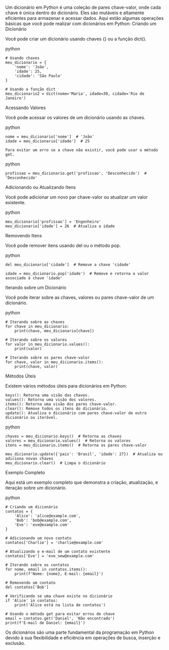 Um dicionário em Python é uma coleção de pares chave-valor, onde cada chave é única dentro do dicionário. Eles são mutáveis e altamente eficientes para armazenar e acessar dados. Aqui estão algumas operações básicas que você pode realizar com dicionários em Python:
Criando um Dicionário

Você pode criar um dicionário usando chaves {} ou a função dict().

python

    # Usando chaves
    meu_dicionario = {
        'nome': 'João',
        'idade': 25,
        'cidade': 'São Paulo'
    }

    # Usando a função dict
    meu_dicionario2 = dict(nome='Maria', idade=30, cidade='Rio de Janeiro')

Acessando Valores

Você pode acessar os valores de um dicionário usando as chaves.

python

    nome = meu_dicionario['nome']  # 'João'
    idade = meu_dicionario['idade']  # 25

    Para evitar um erro se a chave não existir, você pode usar o método get.

python

    profissao = meu_dicionario.get('profissao', 'Desconhecido')  # 'Desconhecido'

Adicionando ou Atualizando Itens

Você pode adicionar um novo par chave-valor ou atualizar um valor existente.

python

    meu_dicionario['profissao'] = 'Engenheiro'
    meu_dicionario['idade'] = 26  # Atualiza a idade

Removendo Itens

Você pode remover itens usando del ou o método pop.

python

    del meu_dicionario['cidade']  # Remove a chave 'cidade'

    idade = meu_dicionario.pop('idade')  # Remove e retorna o valor associado à chave 'idade'

Iterando sobre um Dicionário

Você pode iterar sobre as chaves, valores ou pares chave-valor de um dicionário.

python

    # Iterando sobre as chaves
    for chave in meu_dicionario:
        print(chave, meu_dicionario[chave])

    # Iterando sobre os valores
    for valor in meu_dicionario.values():
        print(valor)

    # Iterando sobre os pares chave-valor
    for chave, valor in meu_dicionario.items():
        print(chave, valor)

Métodos Úteis

Existem vários métodos úteis para dicionários em Python:

    keys(): Retorna uma visão das chaves.
    values(): Retorna uma visão dos valores.
    items(): Retorna uma visão dos pares chave-valor.
    clear(): Remove todos os itens do dicionário.
    update(): Atualiza o dicionário com pares chave-valor de outro dicionário ou iterável.

python

    chaves = meu_dicionario.keys()  # Retorna as chaves
    valores = meu_dicionario.values()  # Retorna os valores
    itens = meu_dicionario.items()  # Retorna os pares chave-valor

    meu_dicionario.update({'pais': 'Brasil', 'idade': 27})  # Atualiza ou adiciona novas chaves
    meu_dicionario.clear()  # Limpa o dicionário

Exemplo Completo

Aqui está um exemplo completo que demonstra a criação, atualização, e iteração sobre um dicionário.

python

    # Criando um dicionário
    contatos = {
        'Alice': 'alice@example.com',
        'Bob': 'bob@example.com',
        'Eve': 'eve@example.com'
    }

    # Adicionando um novo contato
    contatos['Charlie'] = 'charlie@example.com'

    # Atualizando o e-mail de um contato existente
    contatos['Eve'] = 'eve_new@example.com'

    # Iterando sobre os contatos
    for nome, email in contatos.items():
        print(f'Nome: {nome}, E-mail: {email}')

    # Removendo um contato
    del contatos['Bob']

    # Verificando se uma chave existe no dicionário
    if 'Alice' in contatos:
        print('Alice está na lista de contatos')

    # Usando o método get para evitar erros de chave
    email = contatos.get('Daniel', 'Não encontrado')
    print(f'E-mail de Daniel: {email}')

Os dicionários são uma parte fundamental da programação em Python devido à sua flexibilidade e eficiência em operações de busca, inserção e exclusão.
